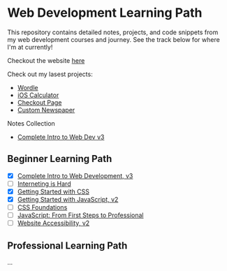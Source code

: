 # Web Development Learning Path

This repository contains detailed notes, projects, and code snippets from my web development courses and journey. See the track below for where I'm at currently!

Checkout the website [here](https://czhurdlespeed.github.io/WebDevJourney)

Check out my lasest projects:

- [Wordle](ComintroWebProjects/Wordle/index.html)
- [iOS Calculator](ComintroWebProjects/Calculator/index.html)
- [Checkout Page](ComintroWebProjects/CoffeeCheckout/index.html)
- [Custom Newspaper](ComintroWebProjects/NewsPaper/index.html)

Notes Collection

- [Complete Intro to Web Dev v3](Notes/CompleteIntroWebDev_v3.md)

## Beginner Learning Path

- [x] [Complete Intro to Web Development, v3](https://frontendmasters.com/courses/web-development-v3/)
- [ ] [Interneting is Hard](https://internetingishard.netlify.app/)
- [x] [Getting Started with CSS](https://frontendmasters.com/courses/getting-started-css/)
- [x] [Getting Started with JavaScript, v2](https://frontendmasters.com/courses/getting-started-javascript-v2/)
- [ ] [CSS Foundations](https://frontendmasters.com/courses/css-foundations/)
- [ ] [JavaScript: From First Steps to Professional](https://frontendmasters.com/courses/javascript-first-steps/)
- [ ] [Website Accessibility, v2](https://frontendmasters.com/courses/accessibility-v2/)

## Professional Learning Path

...
